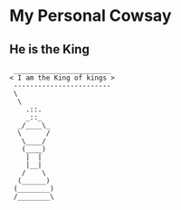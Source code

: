 # My Personal Cowsay

## He is the King

```
 ________________________
< I am the King of kings >
 ------------------------
 \
  \
    .::.
    _::_
  _/____\_
  \      /
   \____/
   (____)
    |  |
    |__|
   /    \
  (______)
 (________)
 /________\
```
